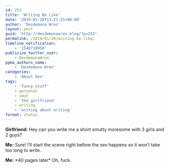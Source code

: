```yaml
---
id: 253
title: 'Writing Be Like'
date: '2019-01-28T13:21:21+00:00'
author: 'Desdemona Wren'
layout: post
guid: 'http://desdemonawren.blog/?p=253'
permalink: /2019/01/28/writing-be-like/
timeline_notification:
    - '1548710958'
publicize_twitter_user:
    - DesdemonaWren
ppma_authors_name:
    - 'Desdemona Wren'
categories:
    - 'About Des'
tags:
    - 'funny stuff'
    - personal
    - smut
    - 'the girlfriend'
    - writing
    - 'writing about writing'
format: status
---
```


**Girlfriend:** Hey can you write me a short smutty moresome with 3 girls and 2 guys?

**Me:** Sure! I’ll start the scene right before the sex happens so it won’t take too long to write.

**Me:** \*40 pages later\* Oh, fuck.